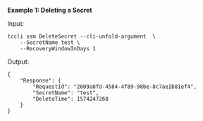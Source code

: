 **Example 1: Deleting a Secret**



Input: 

```
tccli ssm DeleteSecret --cli-unfold-argument  \
    --SecretName test \
    --RecoveryWindowInDays 1
```

Output: 
```
{
    "Response": {
        "RequestId": "2609a8fd-4584-4f89-98be-8c7ae1b81ef4",
        "SecretName": "test",
        "DeleteTime": 1574247268
    }
}
```

